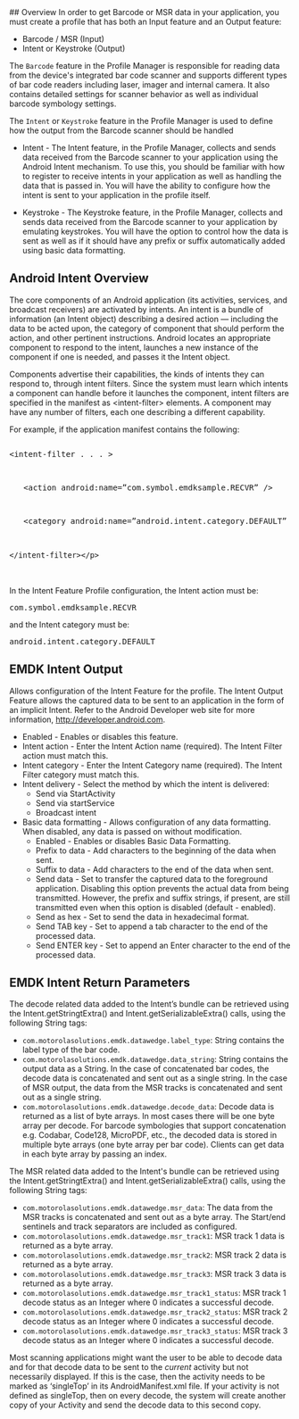 <!-- Launchpad Link id: profilebarcode
	usage <a data-link="id">blah blah</a>
	replace id
-->
<div class="tableofcontents"> </div>
## Overview
In order to get Barcode or MSR data in your application, you must create a profile that has both an Input feature and an Output feature:

* <a data-link="profilebarcode">Barcode</a> / <a data-link="profilemsr">MSR</a> (Input)
* Intent or <a data-link="profileintent">Keystroke</a> (Output)

The `Barcode` feature in the Profile Manager is responsible for reading data from the device's integrated bar code scanner and supports different types of bar code readers including laser, imager and internal camera. It also contains detailed settings for scanner behavior as well as individual barcode symbology settings.

The `Intent` or `Keystroke` feature in the Profile Manager is used to define how the output from the Barcode scanner should be handled

* Intent - The Intent feature, in the Profile Manager, collects and sends data received from the Barcode scanner to your application using the Android Intent mechanism. To use this, you should be familiar with how to register to receive intents in your application as well as handling the data that is passed in. You will have the ability to configure how the intent is sent to your application in the profile itself.

* Keystroke - The Keystroke feature, in the Profile Manager, collects and sends data received from the Barcode scanner to your application by emulating keystrokes. You will have the option to control how the data is sent as well as if it should have any prefix or suffix automatically added using basic data formatting.

## Android Intent Overview
The core components of an Android application (its activities, services, and broadcast receivers) are activated by intents. An intent is a bundle of information (an Intent object) describing a desired action — including the data to be acted upon, the category of component that should perform the action, and other pertinent instructions. Android locates an appropriate component to respond to the intent, launches a new instance of the component if one is needed, and passes it the Intent object.

Components advertise their capabilities, the kinds of intents they can respond to, through intent filters. Since the system must learn which intents a component can handle before it launches the component, intent filters are specified in the manifest as &lt;intent-filter&gt; elements. A component may have any number of filters, each one describing a different capability.

For example, if the application manifest contains the following:
<pre class="jive_text_macro jive_macro_code" jivemacro="code" ___default_attr="xml" _jivemacro_uid="_1398870592774641">
<p>&lt;intent-filter . . . &gt;</p>
<p>   &lt;action android:name=&rdquo;com.symbol.emdksample.RECVR&rdquo; /&gt;</p>
<p>   &lt;category android:name=&rdquo;android.intent.category.DEFAULT&rdquo; /&gt;</p>
<p><span style="font-size: 10pt; line-height: 1.5em;">&lt;/intent-filter&gt;&lt;/p&gt;</span></p>
</pre>

In the Intent Feature Profile configuration, the Intent action must be: 

<pre class="jive_text_macro jive_macro_code" jivemacro="code" ___default_attr="java" _jivemacro_uid="_1398870592774641">
com.symbol.emdksample.RECVR
</pre>

and the Intent category must be: 

<pre class="jive_text_macro jive_macro_code" jivemacro="code" ___default_attr="java" _jivemacro_uid="_1398870592774641">
android.intent.category.DEFAULT
</pre>


## EMDK Intent Output
Allows configuration of the Intent Feature for the profile. The Intent Output Feature allows the captured data to be sent to an application in the form of an implicit Intent. Refer to the Android Developer web site for more information, http://developer.android.com.

* Enabled - Enables or disables this feature. 
* Intent action - Enter the Intent Action name (required). The Intent Filter action must match this.
* Intent category - Enter the Intent Category name (required). The Intent Filter category must match this.
* Intent delivery - Select the method by which the intent is delivered:
	* Send via StartActivity
	* Send via startService
	* Broadcast intent
* Basic data formatting - Allows configuration of any data formatting. When disabled, any data is passed on without modification.
	* Enabled - Enables or disables Basic Data Formatting. 
	* Prefix to data - Add characters to the beginning of the data when sent.
	* Suffix to data - Add characters to the end of the data when sent.
	* Send data - Set to transfer the captured data to the foreground application. Disabling this option prevents the actual data from being transmitted. However, the prefix and suffix strings, if present, are still transmitted even when this option is disabled (default - enabled).
	* Send as hex - Set to send the data in hexadecimal format. 
	* Send TAB key - Set to append a tab character to the end of the processed data. 
	* Send ENTER key - Set to append an Enter character to the end of the processed data. 

## EMDK Intent Return Parameters
The decode related data added to the Intent’s bundle can be retrieved using the Intent.getStringtExtra() and Intent.getSerializableExtra() calls, using the following String tags:

* `com.motorolasolutions.emdk.datawedge.label_type`: String contains the label type of the bar code.
* `com.motorolasolutions.emdk.datawedge.data_string`:
String contains the output data as a String. In the case of concatenated bar codes, the decode data is concatenated and sent out as a single string. In the case of MSR output, the data from the MSR tracks is concatenated and sent out as a single string.
* `com.motorolasolutions.emdk.datawedge.decode_data`:
Decode data is returned as a list of byte arrays. In most cases there will be one byte array per decode. For barcode symbologies that support concatenation e.g. Codabar, Code128, MicroPDF, etc., the decoded data is stored in multiple byte arrays (one byte array per bar code). Clients can get data in each byte array by passing an index.

The MSR related data added to the Intent's bundle can be retrieved using the Intent.getStringtExtra() and Intent.getSerializableExtra() calls, using the following String tags:

* `com.motorolasolutions.emdk.datawedge.msr_data`:
The data from the MSR tracks is concatenated and sent out as a byte array. The Start/end sentinels and
track separators are included as configured.
* `com.motorolasolutions.emdk.datawedge.msr_track1`: MSR track 1 data is returned as a byte array.
* `com.motorolasolutions.emdk.datawedge.msr_track2`: MSR track 2 data is returned as a byte array.
* `com.motorolasolutions.emdk.datawedge.msr_track3`: MSR track 3 data is returned as a byte array.
* `com.motorolasolutions.emdk.datawedge.msr_track1_status`: MSR track 1 decode status as an Integer where 0 indicates a successful decode.
* `com.motorolasolutions.emdk.datawedge.msr_track2_status`: MSR track 2 decode status as an Integer where 0 indicates a successful decode.
* `com.motorolasolutions.emdk.datawedge.msr_track3_status`: MSR track 3 decode status as an Integer where 0 indicates a successful decode.

Most scanning applications might want the user to be able to decode data and for that decode data to be sent to the *current* activity but not necessarily displayed. If this is the case, then the activity needs to be marked as ‘singleTop’ in its AndroidManifest.xml file. If your activity is not defined as singleTop, then on every decode, the system will create another copy of your Activity and send the decode data to this second copy.
